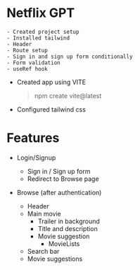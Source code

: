 # Netflix GPT
    - Created project setup
    - Installed tailwind
    - Header
    - Route setup
    - Sign in and sign up form conditionally
    - Form validation
    - useRef hook

- Created app using VITE  
    > npm create vite@latest

- Configured tailwind css

# Features

- Login/Signup
    - Sign in / Sign up form
    - Redirect to Browse page

- Browse (after authentication)
    - Header
    - Main movie
        - Trailer in background
        - Title and description
        - Movie suggestion
            - MovieLists
    - Search bar
    - Movie suggestions
    